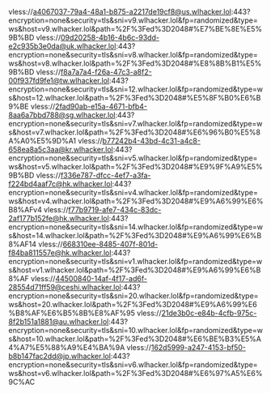 vless://a4067037-79a4-48a1-b875-a2217de19cf8@us.wlhacker.lol:443?encryption=none&security=tls&sni=v9.wlhacker.lol&fp=randomized&type=ws&host=v9.wlhacker.lol&path=%2F%3Fed%3D2048#%E7%BE%8E%E5%9B%BD
vless://09d20258-4b16-4b6c-93dd-e2c935b3e0da@uk.wlhacker.lol:443?encryption=none&security=tls&sni=v8.wlhacker.lol&fp=randomized&type=ws&host=v8.wlhacker.lol&path=%2F%3Fed%3D2048#%E8%8B%B1%E5%9B%BD
vless://f8a7a7a4-f26a-47c3-a8f2-00f937fd9fe1@tw.wlhacker.lol:443?encryption=none&security=tls&sni=12.wlhacker.lol&fp=randomized&type=ws&host=12.wlhacker.lol&path=%2F%3Fed%3D2048#%E5%8F%B0%E6%B9%BE
vless://2fad90ab-e15a-4671-bfb4-8aa6a7bbd788@sg.wlhacker.lol:443?encryption=none&security=tls&sni=v7.wlhacker.lol&fp=randomized&type=ws&host=v7.wlhacker.lol&path=%2F%3Fed%3D2048#%E6%96%B0%E5%8A%A0%E5%9D%A1
vless://b77242b4-43bd-4c31-a4c8-658ea8a5c3aa@kr.wlhacker.lol:443?encryption=none&security=tls&sni=v5.wlhacker.lol&fp=randomized&type=ws&host=v5.wlhacker.lol&path=%2F%3Fed%3D2048#%E9%9F%A9%E5%9B%BD
vless://f336e787-dfcc-4ef7-a3fa-f224bd4aaf7c@hk.wlhacker.lol:443?encryption=none&security=tls&sni=v4.wlhacker.lol&fp=randomized&type=ws&host=v4.wlhacker.lol&path=%2F%3Fed%3D2048#%E9%A6%99%E6%B8%AFv4
vless://f77b9719-afe7-434c-83dc-2af177b152fe@hk.wlhacker.lol:443?encryption=none&security=tls&sni=14.wlhacker.lol&fp=randomized&type=ws&host=14.wlhacker.lol&path=%2F%3Fed%3D2048#%E9%A6%99%E6%B8%AF14
vless://668310ee-8485-407f-801d-f84ba811557e@hk.wlhacker.lol:443?encryption=none&security=tls&sni=v1.wlhacker.lol&fp=randomized&type=ws&host=v1.wlhacker.lol&path=%2F%3Fed%3D2048#%E9%A6%99%E6%B8%AF
vless://44500840-14af-4f17-ad6f-28554d71ff59@ceshi.wlhacker.lol:443?encryption=none&security=tls&sni=20.wlhacker.lol&fp=randomized&type=ws&host=20.wlhacker.lol&path=%2F%3Fed%3D2048#%E9%A6%99%E6%B8%AF%E6%B5%8B%E8%AF%95
vless://21de3b0c-e84b-4cfb-975c-8f2b151a1881@au.wlhacker.lol:443?encryption=none&security=tls&sni=10.wlhacker.lol&fp=randomized&type=ws&host=10.wlhacker.lol&path=%2F%3Fed%3D2048#%E6%BE%B3%E5%A4%A7%E5%88%A9%E4%BA%9A
vless://162d5999-a247-4153-bf50-b8b147fac2dd@jp.wlhacker.lol:443?encryption=none&security=tls&sni=v6.wlhacker.lol&fp=randomized&type=ws&host=v6.wlhacker.lol&path=%2F%3Fed%3D2048#%E6%97%A5%E6%9C%AC

